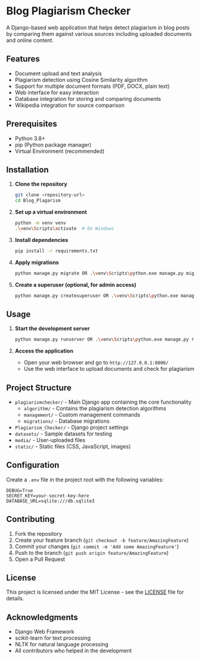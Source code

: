 # Blog Plagiarism Checker

A Django-based web application that helps detect plagiarism in blog posts by comparing them against various sources including uploaded documents and online content.

## Features

- Document upload and text analysis
- Plagiarism detection using Cosine Similarity algorithm
- Support for multiple document formats (PDF, DOCX, plain text)
- Web interface for easy interaction
- Database integration for storing and comparing documents
- Wikipedia integration for source comparison

## Prerequisites

- Python 3.8+
- pip (Python package manager)
- Virtual Environment (recommended)

## Installation

1. **Clone the repository**
   ```bash
   git clone <repository-url>
   cd Blog_Plagarism
   ```

2. **Set up a virtual environment**
   ```bash
   python -m venv venv
   .\venv\Scripts\activate  # On Windows
   ```

3. **Install dependencies**
   ```bash
   pip install -r requirements.txt
   ```

4. **Apply migrations**
   ```bash
   python manage.py migrate OR .\venv\Scripts\python.exe manage.py migrate
   ```

5. **Create a superuser (optional, for admin access)**
   ```bash
   python manage.py createsuperuser OR .\venv\Scripts\python.exe manage.py createsuperuser
   ```

## Usage

1. **Start the development server**
   ```bash
   python manage.py runserver OR .\venv\Scripts\python.exe manage.py runserver
   ```

2. **Access the application**
   - Open your web browser and go to `http://127.0.0.1:8000/`
   - Use the web interface to upload documents and check for plagiarism

## Project Structure

- `plagiarismchecker/` - Main Django app containing the core functionality
  - `algorithm/` - Contains the plagiarism detection algorithms
  - `management/` - Custom management commands
  - `migrations/` - Database migrations
- `Plagiarism_Checker/` - Django project settings
- `datasets/` - Sample datasets for testing
- `media/` - User-uploaded files
- `static/` - Static files (CSS, JavaScript, images)

## Configuration

Create a `.env` file in the project root with the following variables:

```
DEBUG=True
SECRET_KEY=your-secret-key-here
DATABASE_URL=sqlite:///db.sqlite3
```

## Contributing

1. Fork the repository
2. Create your feature branch (`git checkout -b feature/AmazingFeature`)
3. Commit your changes (`git commit -m 'Add some AmazingFeature'`)
4. Push to the branch (`git push origin feature/AmazingFeature`)
5. Open a Pull Request

## License

This project is licensed under the MIT License - see the [LICENSE](LICENSE) file for details.

## Acknowledgments

- Django Web Framework
- scikit-learn for text processing
- NLTK for natural language processing
- All contributors who helped in the development
